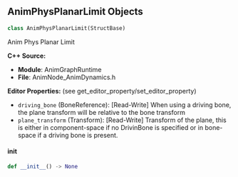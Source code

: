## AnimPhysPlanarLimit Objects

```python
class AnimPhysPlanarLimit(StructBase)
```

Anim Phys Planar Limit

**C++ Source:**

- **Module**: AnimGraphRuntime
- **File**: AnimNode_AnimDynamics.h

**Editor Properties:** (see get_editor_property/set_editor_property)

- ``driving_bone`` (BoneReference):  [Read-Write] When using a driving bone, the plane transform will be relative to the bone transform
- ``plane_transform`` (Transform):  [Read-Write] Transform of the plane, this is either in component-space if no DrivinBone is specified
  or in bone-space if a driving bone is present.

<a id="unreal.AnimPhysPlanarLimit.__init__"></a>

#### __init__

```python
def __init__() -> None
```

<a id="unreal.AngularRangeLimit"></a>